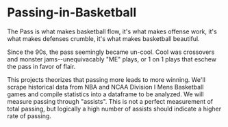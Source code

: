 # Passing-in-Basketball
The Pass is what makes basketball flow, it's what makes offense work, it's what makes defenses crumble, it's what makes basketball beautiful.  

Since the 90s, the pass seemingly became un-cool.  Cool was crossovers and monster jams--unequivacably "ME" plays, or 1 on 1 plays that eschew the pass in favor of flair.  

This projects theorizes that passing more leads to more winning.  We'll scrape historical data from NBA and NCAA Division I Mens Basketball games and compile statistics into a dataframe to be analyzed.  We will measure passing through "assists".  This is not a perfect measurement of total passing, but logically a high number of assists should indicate a higher rate of passing.  

